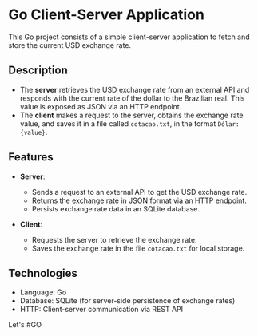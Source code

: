 # Go Client-Server Application

This Go project consists of a simple client-server application to fetch and store the current USD exchange rate.

## Description

- The **server** retrieves the USD exchange rate from an external API and responds with the current rate of the dollar to the Brazilian real. This value is exposed as JSON via an HTTP endpoint.
- The **client** makes a request to the server, obtains the exchange rate value, and saves it in a file called `cotacao.txt`, in the format `Dólar: {value}`.

## Features

- **Server**:
  - Sends a request to an external API to get the USD exchange rate.
  - Returns the exchange rate in JSON format via an HTTP endpoint.
  - Persists exchange rate data in an SQLite database.

- **Client**:
  - Requests the server to retrieve the exchange rate.
  - Saves the exchange rate in the file `cotacao.txt` for local storage.

## Technologies

- Language: Go
- Database: SQLite (for server-side persistence of exchange rates)
- HTTP: Client-server communication via REST API

Let's #GO
